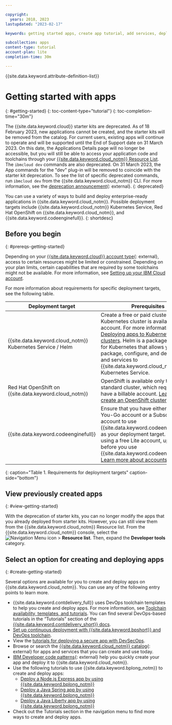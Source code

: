 ```yaml
---

copyright:
  years: 2018, 2023
lastupdated: "2023-02-17"

keywords: getting started apps, create app tutorial, add services, deploy apps, create app, app tutorial, toolchain, devops, schematics, devsecops

subcollection: apps
content-type: tutorial
account-plan: lite
completion-time: 30m

---
```


{{site.data.keyword.attribute-definition-list}}

# Getting started with apps
{: #getting-started}
{: toc-content-type="tutorial"}
{: toc-completion-time="30m"}

The {{site.data.keyword.cloud}} starter kits are deprecated. As of 18 February 2023, new applications cannot be created, and the starter kits will be removed from the catalog. For current users, existing apps will continue to operate and will be supported until the End of Support date on 31 March 2023. On this date, the Applications Details page will no longer be accessible, but you will still be able to access your application code and toolchains through your [{{site.data.keyword.cloud_notm}} Resource List](https://cloud.ibm.com/resources). The `ibmcloud dev` commands are also deprecated. On 31 March 2023, the App commands for the "dev" plug-in will be removed to coincide with the starter kit deprecation. To see the list of specific deprecated commands, run `ibmcloud dev` from the {{site.data.keyword.cloud_notm}} CLI. For more information, see the [deprecation announcement](https://www.ibm.com/cloud/blog/announcements/deprecation-of-ibm-cloud-starter-kits){: external}.
{: deprecated}

You can use a variety of ways to build and deploy enterprise-ready applications in {{site.data.keyword.cloud_notm}}. Possible deployment targets include {{site.data.keyword.cloud_notm}} Kubernetes Service, Red Hat OpenShift on {{site.data.keyword.cloud_notm}}, and {{site.data.keyword.codeenginefull}}.
{: shortdesc}

## Before you begin
{: #prereqs-getting-started}

Depending on your [{{site.data.keyword.cloud}} account type](/registration){: external}, access to certain resources might be limited or constrained. Depending on your plan limits, certain capabilities that are required by some toolchains might not be available. For more information, see [Setting up your IBM Cloud account](/docs/account?topic=account-account-getting-started).

For more information about requirements for specific deployment targets, see the following table.

| Deployment target | Prerequisites | 
|--------|---------------|
| {{site.data.keyword.cloud_notm}} Kubernetes Service / Helm | Create a free or paid cluster. One free Kubernetes cluster is available per account. For more information, see [Deploying apps to Kubernetes clusters](/docs/containers?topic=containers-app). Helm is a package manager for Kubernetes that allows you to package, configure, and deploy apps and services to {{site.data.keyword.cloud_notm}} Kubernetes Service. |
| Red Hat OpenShift on {{site.data.keyword.cloud_notm}} | OpenShift is available only through a standard cluster, which requires you to have a billable account. [Learn more](/docs/openshift?topic=openshift-openshift_apps) or [create an OpenShift cluster](/kubernetes/overview){: external}.|
| {{site.data.keyword.codeenginefull}} | Ensure that you have either a Pay-As-You-Go account or a Subscription account to use {{site.data.keyword.codeengineshort}} as your deployment target. If you are using a free Lite account, upgrade it before you use {{site.data.keyword.codeengineshort}}. [Learn more about accounts.](/docs/account) |
{: caption="Table 1. Requirements for deployment targets" caption-side="bottom"}

## View previously created apps
{: #view-getting-started}

With the deprecation of starter kits, you can no longer modify the apps that you already deployed from starter kits. However, you can still view them from the {{site.data.keyword.cloud_notm}} Resource list. From the {{site.data.keyword.cloud_notm}} console, select the ![Navigation Menu icon](../icons/icon_hamburger.svg "Menu") > **Resource list**. Then, expand the **Developer tools** category.

## Select an option for creating and deploying apps
{: #create-getting-started}

Several options are available for you to create and deploy apps on {{site.data.keyword.cloud_notm}}. You can use any of the following entry points to learn more.

* {{site.data.keyword.contdelivery_full}} uses DevOps toolchain templates to help you create and deploy apps. For more information, see [Toolchain availability, templates, and tutorials](/docs/ContinuousDelivery?topic=ContinuousDelivery-cd_about). You can find several DevOps-based tutorials in the “Tutorials” section of the [{{site.data.keyword.contdelivery_short}} docs](/docs/ContinuousDelivery).
* [Set up continuous deployment with {{site.data.keyword.bpshort}} and DevOps toolchain](/schematics?topic=schematics-workspace-continuous-deployment).
* View the [tutorials for deploying a secure app with DevSecOps](/docs/devsecops).
* Browse or search the [{{site.data.keyword.cloud_notm}} catalog](/catalog){: external} for apps and services that you can create and use today.
* [IBM Developer code patterns](https://developer.ibm.com/patterns/){: external} help you quickly create your app and deploy it to {{site.data.keyword.cloud_notm}}.
* Use the following tutorials to use {{site.data.keyword.bplong_notm}} to create and deploy apps:
   * [Deploy a Node.js Express app by using {{site.data.keyword.bplong_notm}}](/docs/apps?topic=apps-tutorial-node-webapp)
   * [Deploy a Java Spring app by using {{site.data.keyword.bplong_notm}}](/docs/apps?topic=apps-tutorial-spring-webapp)
   * [Deploy a Java Liberty app by using {{site.data.keyword.bplong_notm}}](/docs/apps?topic=apps-tutorial-liberty-webapp)
* Check out the Tutorials section in the navigation menu to find more ways to create and deploy apps.
